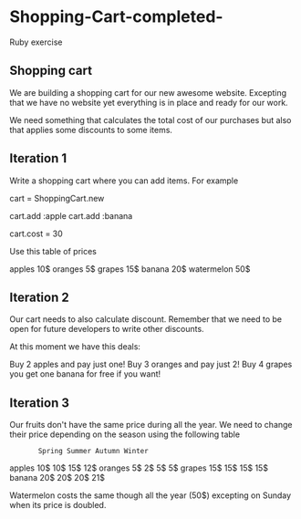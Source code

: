 Shopping-Cart-completed-
========================

Ruby exercise

Shopping cart
-------------
We are building a shopping cart for our new awesome website. Excepting that we have no website yet everything is in place and ready for our work.

We need something that calculates the total cost of our purchases but also that applies some discounts to some items.

Iteration 1
-----------
Write a shopping cart where you can add items. For example

cart = ShoppingCart.new

cart.add :apple
cart.add :banana

cart.cost = 30

Use this table of prices

apples     10$
oranges     5$
grapes     15$
banana     20$
watermelon 50$

Iteration 2
-----------
Our cart needs to also calculate discount. Remember that we need to be open for future developers to write other discounts.

At this moment we have this deals:

Buy 2 apples and pay just one!
Buy 3 oranges and pay just 2!
Buy 4 grapes you get one banana for free if you want!

Iteration 3
-----------
Our fruits don't have the same price during all the year. We need to change their price depending on the season using the following table

           Spring Summer Autumn Winter
apples        10$    10$    15$    12$
oranges        5$     2$     5$     5$
grapes        15$    15$    15$    15$
banana        20$    20$    20$    21$

Watermelon costs the same though all the year (50$) excepting on Sunday when its price is doubled.
